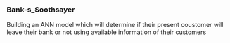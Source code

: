 ### Bank-s_Soothsayer
Building an ANN model which will determine if their present coustomer will leave their bank or not using available information of their customers 
